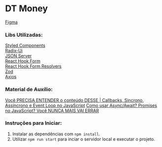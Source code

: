# DT Money

[Figma](<https://www.figma.com/file/XmDrRWvc44jYJICRhRVvSw/DT-Money-(Community)?node-id=0-1&t=XfYoVWN1aVycGmQK-0>)

### Libs Utilizadas:

[Styled Components](https://styled-components.com/)  
[Radix-Ui](https://www.radix-ui.com/)  
[JSON Server](https://www.npmjs.com/package/json-server)  
[React Hook Form](https://react-hook-form.com)  
[React Hook Form Resolvers](https://react-hook-form.com/api/useform/#resolver)  
[Zod](https://zod.dev/)  
[Axios](https://axios-http.com/ptbr/docs/intro)

### Material de Auxílio:

[Você PRECISA ENTENDER o conteúdo DESSE | Callbacks, Sincrono, Assíncrono e Event Loop no JavaScript](https://youtu.be/6lbBaM18X3g)
[Como usar Async/Await? Promises no JavaScript? Você NUNCA MAIS VAI ERRAR](https://youtu.be/q28lfkBd9F4)

### Instruções para Iniciar:

1. Instalar as dependências com `npm install`.
2. Utilizar `npm run start` para inciar o servidor local e executar o projeto.
